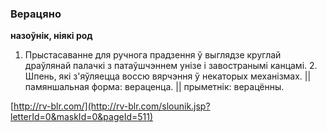 ### Верацяно
**назоўнік, ніякі род**

1. Прыстасаванне для ручнога прадзення ў выглядзе круглай драўлянай палачкі з патаўшчэннем унізе і завостранымі канцамі. 2. Шпень, які з'яўляецца воссю вярчэння ў некаторых механізмах. || памяншальная форма: вераценца. || прыметнік: верацённы.

<a rel="author">[http://rv-blr.com/](http://rv-blr.com/slounik.jsp?letterId=0&maskId=0&pageId=511)</a>
